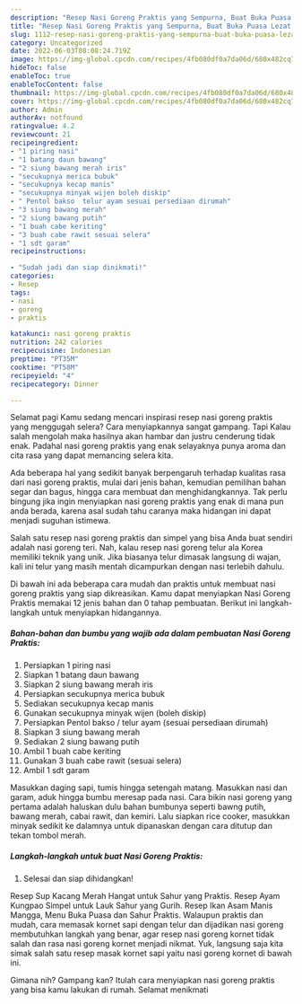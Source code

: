 ```yaml
---
description: "Resep Nasi Goreng Praktis yang Sempurna, Buat Buka Puasa Lezat Sekali"
title: "Resep Nasi Goreng Praktis yang Sempurna, Buat Buka Puasa Lezat Sekali"
slug: 1112-resep-nasi-goreng-praktis-yang-sempurna-buat-buka-puasa-lezat-sekali
category: Uncategorized
date: 2022-06-03T08:08:24.719Z
image: https://img-global.cpcdn.com/recipes/4fb080df0a7da06d/680x482cq70/nasi-goreng-praktis-foto-resep-utama.jpg
hideToc: false
enableToc: true
enableTocContent: false
thumbnail: https://img-global.cpcdn.com/recipes/4fb080df0a7da06d/680x482cq70/nasi-goreng-praktis-foto-resep-utama.jpg
cover: https://img-global.cpcdn.com/recipes/4fb080df0a7da06d/680x482cq70/nasi-goreng-praktis-foto-resep-utama.jpg
author: Admin
authorAv: notfound
ratingvalue: 4.2
reviewcount: 21
recipeingredient:
- "1 piring nasi"
- "1 batang daun bawang"
- "2 siung bawang merah iris"
- "secukupnya merica bubuk"
- "secukupnya kecap manis"
- "secukupnya minyak wijen boleh diskip"
- " Pentol bakso  telur ayam sesuai persediaan dirumah"
- "3 siung bawang merah"
- "2 siung bawang putih"
- "1 buah cabe keriting"
- "3 buah cabe rawit sesuai selera"
- "1 sdt garam"
recipeinstructions:

- "Sudah jadi dan siap dinikmati!"
categories:
- Resep
tags:
- nasi
- goreng
- praktis

katakunci: nasi goreng praktis 
nutrition: 242 calories
recipecuisine: Indonesian
preptime: "PT35M"
cooktime: "PT58M"
recipeyield: "4"
recipecategory: Dinner

---
```



Selamat pagi Kamu sedang mencari inspirasi resep nasi goreng praktis yang menggugah selera? Cara menyiapkannya sangat gampang. Tapi Kalau salah mengolah maka hasilnya akan hambar dan justru cenderung tidak enak. Padahal nasi goreng praktis yang enak selayaknya punya aroma dan cita rasa yang dapat memancing selera kita.


Ada beberapa hal yang sedikit banyak berpengaruh terhadap kualitas rasa dari nasi goreng praktis, mulai dari jenis bahan, kemudian pemilihan bahan segar dan bagus, hingga cara membuat dan menghidangkannya. Tak perlu bingung jika ingin menyiapkan nasi goreng praktis yang enak di mana pun anda berada, karena asal sudah tahu caranya maka hidangan ini dapat menjadi suguhan istimewa.

Salah satu resep nasi goreng praktis dan simpel yang bisa Anda buat sendiri adalah nasi goreng teri. Nah, kalau resep nasi goreng telur ala Korea memiliki teknik yang unik. Jika biasanya telur dimasak langsung di wajan, kali ini telur yang masih mentah dicampurkan dengan nasi terlebih dahulu.


Di bawah ini ada beberapa cara mudah dan praktis untuk membuat nasi goreng praktis yang siap dikreasikan. Kamu dapat menyiapkan Nasi Goreng Praktis memakai 12 jenis bahan dan 0 tahap pembuatan. Berikut ini langkah-langkah untuk menyiapkan hidangannya.

<!--inarticleads1-->

##### Bahan-bahan dan bumbu yang wajib ada dalam pembuatan Nasi Goreng Praktis:

1. Persiapkan 1 piring nasi
1. Siapkan 1 batang daun bawang
1. Siapkan 2 siung bawang merah iris
1. Persiapkan secukupnya merica bubuk
1. Sediakan secukupnya kecap manis
1. Gunakan secukupnya minyak wijen (boleh diskip)
1. Persiapkan  Pentol bakso / telur ayam (sesuai persediaan dirumah)
1. Siapkan 3 siung bawang merah
1. Sediakan 2 siung bawang putih
1. Ambil 1 buah cabe keriting
1. Gunakan 3 buah cabe rawit (sesuai selera)
1. Ambil 1 sdt garam


Masukkan daging sapi, tumis hingga setengah matang. Masukkan nasi dan garam, aduk hingga bumbu meresap pada nasi. Cara bikin nasi goreng yang pertama adalah haluskan dulu bahan bumbunya seperti bawng putih, bawang merah, cabai rawit, dan kemiri. Lalu siapkan rice cooker, masukkan minyak sedikit ke dalamnya untuk dipanaskan dengan cara ditutup dan tekan tombol merah. 

<!--inarticleads2-->

##### Langkah-langkah untuk buat Nasi Goreng Praktis:


1. Selesai dan siap dihidangkan!

Resep Sup Kacang Merah Hangat untuk Sahur yang Praktis. Resep Ayam Kungpao Simpel untuk Lauk Sahur yang Gurih. Resep Ikan Asam Manis Mangga, Menu Buka Puasa dan Sahur Praktis. Walaupun praktis dan mudah, cara memasak kornet sapi dengan telur dan dijadikan nasi goreng membutuhkan langkah yang benar, agar resep nasi goreng kornet tidak salah dan rasa nasi goreng kornet menjadi nikmat. Yuk, langsung saja kita simak salah satu resep masak kornet sapi yaitu nasi goreng kornet di bawah ini. 

Gimana nih? Gampang kan? Itulah cara menyiapkan nasi goreng praktis yang bisa kamu lakukan di rumah. Selamat menikmati
